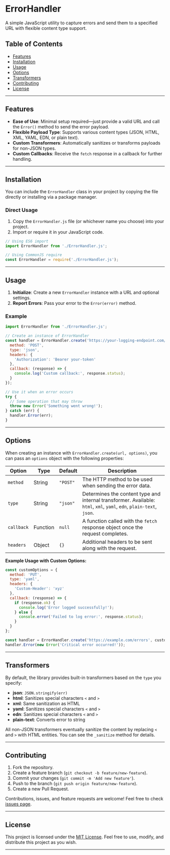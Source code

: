 # ErrorHandler

A simple JavaScript utility to capture errors and send them to a specified URL with flexible content type support. 

## Table of Contents

- [Features](#features)
- [Installation](#installation)
- [Usage](#usage)
- [Options](#options)
- [Transformers](#transformers)
- [Contributing](#contributing)
- [License](#license)

---

## Features

- **Ease of Use**: Minimal setup required—just provide a valid URL and call the `Error()` method to send the error payload.
- **Flexible Payload Type**: Supports various content types (JSON, HTML, XML, YAML, EDN, or plain text). 
- **Custom Transformers**: Automatically sanitizes or transforms payloads for non-JSON types.
- **Custom Callbacks**: Receive the `fetch` response in a callback for further handling.

---

## Installation

You can include the `ErrorHandler` class in your project by copying the file directly or installing via a package manager.

### Direct Usage

1. Copy the `ErrorHandler.js` file (or whichever name you choose) into your project.
2. Import or require it in your JavaScript code.

```js
// Using ES6 import
import ErrorHandler from './ErrorHandler.js';
```

```js
// Using CommonJS require
const ErrorHandler = require('./ErrorHandler.js');
```

---

## Usage

1. **Initialize**: Create a new `ErrorHandler` instance with a URL and optional settings.
2. **Report Errors**: Pass your error to the `Error(error)` method.

### Example

```js
import ErrorHandler from './ErrorHandler.js';

// Create an instance of ErrorHandler
const handler = ErrorHandler.create('https://your-logging-endpoint.com/api/logs', {
  method: 'POST',
  type: 'json',
  headers: {
    'Authorization': 'Bearer your-token'
  },
  callback: (response) => {
    console.log('Custom callback:', response.status);
  }
});

// Use it when an error occurs
try {
  // Some operation that may throw
  throw new Error('Something went wrong!');
} catch (err) {
  handler.Error(err);
}
```

---

## Options

When creating an instance with `ErrorHandler.create(url, options)`, you can pass an `options` object with the following properties:

| Option     | Type     | Default            | Description                                                                           |
|------------|----------|--------------------|---------------------------------------------------------------------------------------|
| `method`   | String   | `"POST"`           | The HTTP method to be used when sending the error data.                               |
| `type`     | String   | `"json"`           | Determines the content type and internal transformer. Available: `html`, `xml`, `yaml`, `edn`, `plain-text`, `json`. |
| `callback` | Function | `null`             | A function called with the `fetch` response object once the request completes.        |
| `headers`  | Object   | `{}`               | Additional headers to be sent along with the request.                                 |

**Example Usage with Custom Options:**

```js
const customOptions = {
  method: 'PUT',
  type: 'yaml',
  headers: {
    'Custom-Header': 'xyz'
  },
  callback: (response) => {
    if (response.ok) {
      console.log('Error logged successfully!');
    } else {
      console.error('Failed to log error:', response.status);
    }
  }
};

const handler = ErrorHandler.create('https://example.com/errors', customOptions);
handler.Error(new Error('Critical error occurred!'));
```

---

## Transformers

By default, the library provides built-in transformers based on the `type` you specify:

- **json**: `JSON.stringify(err)`
- **html**: Sanitizes special characters `<` and `>`
- **xml**: Same sanitization as HTML
- **yaml**: Sanitizes special characters `<` and `>`
- **edn**: Sanitizes special characters `<` and `>`
- **plain-text**: Converts error to string

All non-JSON transformers eventually sanitize the content by replacing `<` and `>` with HTML entities. You can see the `_sanitize` method for details.

---

## Contributing

1. Fork the repository.
2. Create a feature branch (`git checkout -b feature/new-feature`).
3. Commit your changes (`git commit -m 'Add new feature'`).
4. Push to the branch (`git push origin feature/new-feature`).
5. Create a new Pull Request.

Contributions, issues, and feature requests are welcome! Feel free to check [issues page](../../issues).

---

## License

This project is licensed under the [MIT License](LICENSE). Feel free to use, modify, and distribute this project as you wish.

---
